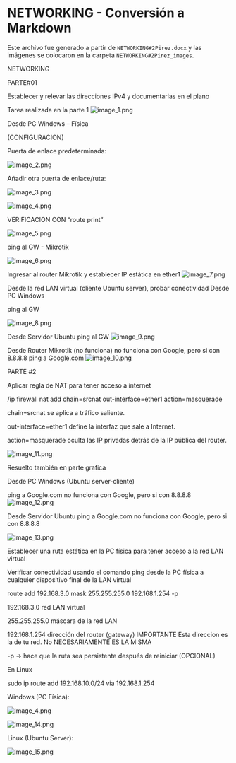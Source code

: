 # NETWORKING - Conversión a Markdown

Este archivo fue generado a partir de `NETWORKING#2Pirez.docx` y las imágenes se colocaron en la carpeta `NETWORKING#2Pirez_images`.

NETWORKING

PARTE#01

Establecer y relevar las direcciones IPv4 y documentarlas en el plano

Tarea realizada en la parte 1
![image_1.png](./NETWORKING#2Pirez_images/image_1.png)

Desde PC Windows – Física

(CONFIGURACION)

Puerta de enlace predeterminada:

![image_2.png](./NETWORKING#2Pirez_images/image_2.png)

Añadir otra puerta de enlace/ruta:

![image_3.png](./NETWORKING#2Pirez_images/image_3.png)

![image_4.png](./NETWORKING#2Pirez_images/image_4.png)

VERIFICACION CON “route print”

![image_5.png](./NETWORKING#2Pirez_images/image_5.png)

ping al GW - Mikrotik

![image_6.png](./NETWORKING#2Pirez_images/image_6.png)

Ingresar al router Mikrotik y establecer IP estática en ether1
![image_7.png](./NETWORKING#2Pirez_images/image_7.png)

Desde la red LAN virtual (cliente Ubuntu server), probar conectividad
 Desde PC Windows

ping al GW

![image_8.png](./NETWORKING#2Pirez_images/image_8.png)

Desde Servidor Ubuntu 
                             ping al GW
![image_9.png](./NETWORKING#2Pirez_images/image_9.png)

Desde Router Mikrotik (no funciona) no funciona con Google, pero si con 8.8.8.8
                       ping a Google.com
![image_10.png](./NETWORKING#2Pirez_images/image_10.png)

PARTE #2

Aplicar regla de NAT para tener acceso a internet

/ip firewall nat add chain=srcnat out-interface=ether1 action=masquerade

chain=srcnat se aplica a tráfico saliente.

out-interface=ether1 define la interfaz que sale a Internet.

action=masquerade oculta las IP privadas detrás de la IP pública del router.

![image_11.png](./NETWORKING#2Pirez_images/image_11.png)

Resuelto también en parte grafica

Desde PC Windows (Ubuntu server-cliente)

ping a Google.com no funciona con Google, pero si con 8.8.8.8
![image_12.png](./NETWORKING#2Pirez_images/image_12.png)

Desde Servidor Ubuntu 
 ping a Google.com
 no funciona con Google, pero si con 8.8.8.8

![image_13.png](./NETWORKING#2Pirez_images/image_13.png)

Establecer una ruta estática en la PC física para tener acceso a la red LAN virtual

Verificar conectividad usando el comando ping desde la PC física a cualquier dispositivo final de la LAN virtual

route add 192.168.3.0 mask 255.255.255.0 192.168.1.254 -p

192.168.3.0 red LAN virtual

255.255.255.0 máscara de la red LAN

192.168.1.254 dirección del router (gateway) IMPORTANTE Esta direccion es la de tu red. No NECESARIAMENTE ES LA MISMA

-p → hace que la ruta sea persistente después de reiniciar (OPCIONAL)

En Linux

sudo ip route add 192.168.10.0/24 via 192.168.1.254

Windows (PC Física):

![image_4.png](./NETWORKING#2Pirez_images/image_4.png)

![image_14.png](./NETWORKING#2Pirez_images/image_14.png)

Linux (Ubuntu Server):

![image_15.png](./NETWORKING#2Pirez_images/image_15.png)

